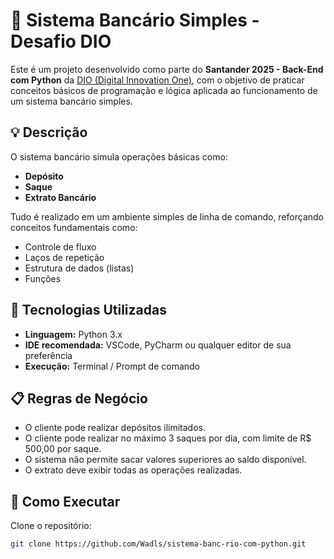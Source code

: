
# 🏦 Sistema Bancário Simples - Desafio DIO

Este é um projeto desenvolvido como parte do **Santander 2025 - Back-End com Python** da [DIO (Digital Innovation One)](https://dio.me), com o objetivo de praticar conceitos básicos de programação e lógica aplicada ao funcionamento de um sistema bancário simples.

## 💡 Descrição

O sistema bancário simula operações básicas como:
- **Depósito**
- **Saque**
- **Extrato Bancário**

Tudo é realizado em um ambiente simples de linha de comando, reforçando conceitos fundamentais como:
- Controle de fluxo
- Laços de repetição
- Estrutura de dados (listas)
- Funções

## 🧰 Tecnologias Utilizadas

- **Linguagem:** Python 3.x
- **IDE recomendada:** VSCode, PyCharm ou qualquer editor de sua preferência
- **Execução:** Terminal / Prompt de comando

## 📋 Regras de Negócio

- O cliente pode realizar depósitos ilimitados.
- O cliente pode realizar no máximo 3 saques por dia, com limite de R$ 500,00 por saque.
- O sistema não permite sacar valores superiores ao saldo disponível.
- O extrato deve exibir todas as operações realizadas.

## 🚀 Como Executar

Clone o repositório:
```bash
git clone https://github.com/Wadls/sistema-banc-rio-com-python.git
